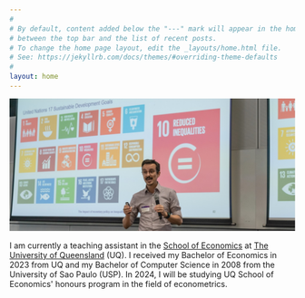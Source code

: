 ```yaml
---
#
# By default, content added below the "---" mark will appear in the home page
# between the top bar and the list of recent posts.
# To change the home page layout, edit the _layouts/home.html file.
# See: https://jekyllrb.com/docs/themes/#overriding-theme-defaults
#
layout: home
---
```

<div align="center">
  <p><img src="/front photo.jpg"/></p>
</div>

I am currently a teaching assistant in the [School of Economics](https://economics.uq.edu.au/) at [The University of Queensland](https://www.uq.edu.au/) (UQ). I received my Bachelor of Economics in 2023 from UQ and my Bachelor of Computer Science in 2008 from the University of Sao Paulo (USP). In 2024, I will be studying UQ School of Economics' honours program in the field of econometrics.

